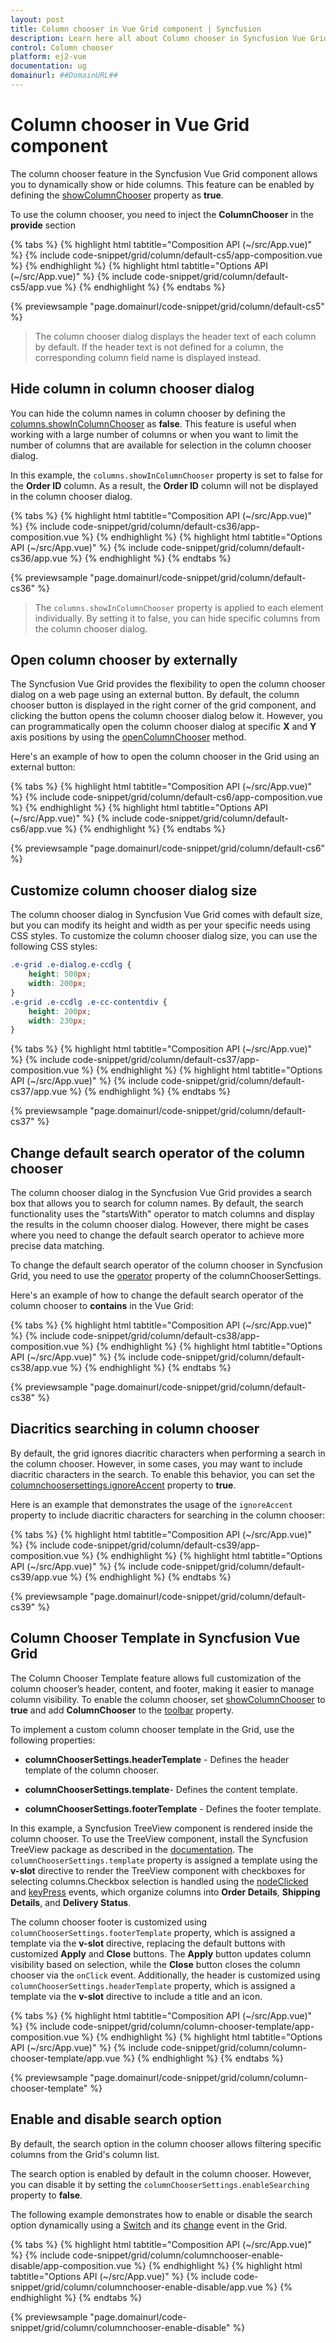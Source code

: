 ```yaml
---
layout: post
title: Column chooser in Vue Grid component | Syncfusion
description: Learn here all about Column chooser in Syncfusion Vue Grid component of Syncfusion Essential JS 2 and more.
control: Column chooser 
platform: ej2-vue
documentation: ug
domainurl: ##DomainURL##
---
```


# Column chooser in Vue Grid component

The column chooser feature in the Syncfusion Vue Grid component allows you to dynamically show or hide columns. This feature can be enabled by defining the [showColumnChooser](https://ej2.syncfusion.com/vue/documentation/api/grid/#showcolumnchooser) property as **true**.

To use the column chooser, you need to inject the **ColumnChooser** in the **provide** section

{% tabs %}
{% highlight html tabtitle="Composition API (~/src/App.vue)" %}
{% include code-snippet/grid/column/default-cs5/app-composition.vue %}
{% endhighlight %}
{% highlight html tabtitle="Options API (~/src/App.vue)" %}
{% include code-snippet/grid/column/default-cs5/app.vue %}
{% endhighlight %}
{% endtabs %}
        
{% previewsample "page.domainurl/code-snippet/grid/column/default-cs5" %}

> The column chooser dialog displays the header text of each column by default. If the header text is not defined for a column, the corresponding column field name is displayed instead.

## Hide column in column chooser dialog

You can hide the column names in column chooser by defining the [columns.showInColumnChooser](https://ej2.syncfusion.com/vue/documentation/api/grid/column/#showincolumnchooser) as **false**. This feature is useful when working with a large number of columns or when you want to limit the number of columns that are available for selection in the column chooser dialog.

In this example, the `columns.showInColumnChooser` property is set to false for the **Order ID** column. As a result, the **Order ID** column will not be displayed in the column chooser dialog.

{% tabs %}
{% highlight html tabtitle="Composition API (~/src/App.vue)" %}
{% include code-snippet/grid/column/default-cs36/app-composition.vue %}
{% endhighlight %}
{% highlight html tabtitle="Options API (~/src/App.vue)" %}
{% include code-snippet/grid/column/default-cs36/app.vue %}
{% endhighlight %}
{% endtabs %}
        
{% previewsample "page.domainurl/code-snippet/grid/column/default-cs36" %}

>The `columns.showInColumnChooser` property is applied to each <e-column> element individually. By setting it to false, you can hide specific columns from the column chooser dialog.

## Open column chooser by externally

The Syncfusion Vue Grid provides the flexibility to open the column chooser dialog on a web page using an external button. By default, the column chooser button is displayed in the right corner of the grid component, and clicking the button opens the column chooser dialog below it. However, you can programmatically open the column chooser dialog at specific **X** and **Y** axis positions by using the [openColumnChooser](https://ej2.syncfusion.com/vue/documentation/api/grid/columnChooser/#opencolumnchooser) method.

Here's an example of how to open the column chooser in the Grid using an external button:

{% tabs %}
{% highlight html tabtitle="Composition API (~/src/App.vue)" %}
{% include code-snippet/grid/column/default-cs6/app-composition.vue %}
{% endhighlight %}
{% highlight html tabtitle="Options API (~/src/App.vue)" %}
{% include code-snippet/grid/column/default-cs6/app.vue %}
{% endhighlight %}
{% endtabs %}
        
{% previewsample "page.domainurl/code-snippet/grid/column/default-cs6" %}

## Customize column chooser dialog size
	
The column chooser dialog in Syncfusion Vue Grid comes with default size, but you can modify its height and width as per your specific needs using CSS styles.
To customize the column chooser dialog size, you can use the following CSS styles:

```css
.e-grid .e-dialog.e-ccdlg {
    height: 500px;
    width: 200px;
}
.e-grid .e-ccdlg .e-cc-contentdiv {
    height: 200px;
    width: 230px;
}
```

{% tabs %}
{% highlight html tabtitle="Composition API (~/src/App.vue)" %}
{% include code-snippet/grid/column/default-cs37/app-composition.vue %}
{% endhighlight %}
{% highlight html tabtitle="Options API (~/src/App.vue)" %}
{% include code-snippet/grid/column/default-cs37/app.vue %}
{% endhighlight %}
{% endtabs %}
        
{% previewsample "page.domainurl/code-snippet/grid/column/default-cs37" %}

## Change default search operator of the column chooser 

The column chooser dialog in the Syncfusion Vue Grid provides a search box that allows you to search for column names. By default, the search functionality uses the "startsWith" operator to match columns and display the results in the column chooser dialog. However, there might be cases where you need to change the default search operator to achieve more precise data matching.

To change the default search operator of the column chooser in Syncfusion Grid, you need to use the [operator](https://ej2.syncfusion.com/vue/documentation/api/grid/columnChooserSettings/#operator) property of the columnChooserSettings.

Here's an example of how to change the default search operator of the column chooser to **contains** in the Vue Grid:

{% tabs %}
{% highlight html tabtitle="Composition API (~/src/App.vue)" %}
{% include code-snippet/grid/column/default-cs38/app-composition.vue %}
{% endhighlight %}
{% highlight html tabtitle="Options API (~/src/App.vue)" %}
{% include code-snippet/grid/column/default-cs38/app.vue %}
{% endhighlight %}
{% endtabs %}
        
{% previewsample "page.domainurl/code-snippet/grid/column/default-cs38" %}

## Diacritics searching in column chooser

By default, the grid ignores diacritic characters when performing a search in the column chooser. However, in some cases, you may want to include diacritic characters in the search. To enable this behavior, you can set the [columnchoosersettings.ignoreAccent](https://ej2.syncfusion.com/vue/documentation/api/grid/columnChooserSettings/#ignoreaccent) property to **true**.

Here is an example that demonstrates the usage of the `ignoreAccent` property to include diacritic characters for searching in the column chooser:

{% tabs %}
{% highlight html tabtitle="Composition API (~/src/App.vue)" %}
{% include code-snippet/grid/column/default-cs39/app-composition.vue %}
{% endhighlight %}
{% highlight html tabtitle="Options API (~/src/App.vue)" %}
{% include code-snippet/grid/column/default-cs39/app.vue %}
{% endhighlight %}
{% endtabs %}
        
{% previewsample "page.domainurl/code-snippet/grid/column/default-cs39" %}

## Column Chooser Template in Syncfusion Vue Grid

The Column Chooser Template feature allows full customization of the column chooser’s header, content, and footer, making it easier to manage column visibility. To enable the column chooser, set [showColumnChooser](https://ej2.syncfusion.com/react/documentation/api/grid/#showcolumnchooser) to **true** and add **ColumnChooser** to the [toolbar](https://ej2.syncfusion.com/react/documentation/api/grid#toolbar) property.

To implement a custom column chooser template in the Grid, use the following properties:

* **columnChooserSettings.headerTemplate** - Defines the header template of the column chooser.

* **columnChooserSettings.template**- Defines the content template.

* **columnChooserSettings.footerTemplate** - Defines the footer template.

In this example, a Syncfusion TreeView component is rendered inside the column chooser. To use the TreeView component, install the Syncfusion TreeView package as described in the [documentation](https://ej2.syncfusion.com/react/documentation/treeview/getting-started). The `columnChooserSettings.template` property is assigned a template using the **v-slot** directive to render the TreeView component with checkboxes for selecting columns.Checkbox selection is handled using the [nodeClicked](https://ej2.syncfusion.com/react/documentation/api/treeview#nodeclicked) and [keyPress](https://ej2.syncfusion.com/react/documentation/api/treeview#keypress) events, which organize columns into **Order Details**, **Shipping Details**, and **Delivery Status**.

The column chooser footer is customized using `columnChooserSettings.footerTemplate` property, which is assigned a template via the **v-slot** directive, replacing the default buttons with customized **Apply** and **Close** buttons. The **Apply** button updates column visibility based on selection, while the **Close** button closes the column chooser via the `onClick` event. Additionally, the header is customized using `columnChooserSettings.headerTemplate` property, which is assigned a template via the **v-slot** directive to include a title and an icon.

{% tabs %}
{% highlight html tabtitle="Composition API (~/src/App.vue)" %}
{% include code-snippet/grid/column/column-chooser-template/app-composition.vue %}
{% endhighlight %}
{% highlight html tabtitle="Options API (~/src/App.vue)" %}
{% include code-snippet/grid/column/column-chooser-template/app.vue %}
{% endhighlight %}
{% endtabs %}
        
{% previewsample "page.domainurl/code-snippet/grid/column/column-chooser-template" %}

## Enable and disable search option

By default, the search option in the column chooser allows filtering specific columns from the Grid's column list.

The search option is enabled by default in the column chooser. However, you can disable it by setting the `columnChooserSettings.enableSearching` property to **false**.

The following example demonstrates how to enable or disable the search option dynamically using a [Switch](https://ej2.syncfusion.com/react/documentation/switch/getting-started) and its [change](https://ej2.syncfusion.com/react/documentation/api/switch#change) event in the Grid.

{% tabs %}
{% highlight html tabtitle="Composition API (~/src/App.vue)" %}
{% include code-snippet/grid/column/columnchooser-enable-disable/app-composition.vue %}
{% endhighlight %}
{% highlight html tabtitle="Options API (~/src/App.vue)" %}
{% include code-snippet/grid/column/columnchooser-enable-disable/app.vue %}
{% endhighlight %}
{% endtabs %}
        
{% previewsample "page.domainurl/code-snippet/grid/column/columnchooser-enable-disable" %}